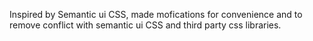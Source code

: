 Inspired by Semantic ui CSS, made mofications for convenience and to remove conflict with semantic ui CSS and third party css libraries.
